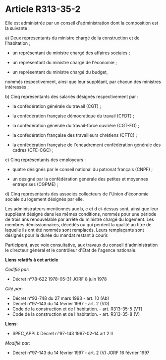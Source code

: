 # Article R313-35-2

Elle est administrée par un conseil d'administration dont la composition est la suivante :

a) Deux représentants du ministre chargé de la construction et de l'habitation ;

- un représentant du ministre chargé des affaires sociales ;

- un représentant du ministre chargé de l'économie ;

- un représentant du ministre chargé du budget,

nommés respectivement, ainsi que leur suppléant, par chacun des ministres intéressés ;

b) Cinq représentants des salariés désignés respectivement par :

- la confédération générale du travail (CGT) ;

- la confédération française démocratique du travail (CFDT) ;

- la confédération générale du travail-force ouvrière (CGT-FO) ;

- la confédération française des travailleurs chrétiens (CFTC) ;

- la confédération française de l'encadrement confédération générale des cadres (CFE-CGC) ;

c) Cinq représentants des employeurs :

- quatre désignés par le conseil national du patronat français (CNPF) ;

- un désigné par la confédération générale des petites et moyennes entreprises (CGPME) ;

d) Cinq représentants des associés collecteurs de l'Union d'économie sociale du logement désignés par elle.

Les administrateurs mentionnés aux b, c et d ci-dessus sont, ainsi que leur suppléant désigné dans les mêmes conditions,
nommés pour une période de trois ans renouvelable par arrêté du ministre chargé du logement. Les membres démissionnaires,
décédés ou qui perdent la qualité au titre de laquelle ils ont été nommés sont remplacés. Leurs remplaçants sont désignés
pour la durée du mandat restant à courir.

Participent, avec voix consultative, aux travaux du conseil d'administration le directeur général et le contrôleur d'Etat de
l'agence nationale.

**Liens relatifs à cet article**

_Codifié par_:

  - Décret n°78-622 1978-05-31 JORF 8 juin 1978

_Cité par_:

  - Décret n°93-748 du 27 mars 1993 - art. 10 (Ab)
  - Décret n°97-143 du 14 février 1997 - art. 2 (VD)
  - Code de la construction et de l'habitation. - art. R313-35-5 (VT)
  - Code de la construction et de l'habitation. - art. R313-35-8 (V)

**Liens**:

  - SPEC_APPLI: Décret n°97-143 1997-02-14 art 2 II

_Modifié par_:

  - Décret n°97-143 du 14 février 1997 - art. 2 (V) JORF 16 février 1997
